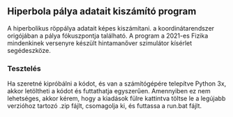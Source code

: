 ## Hiperbola pálya adatait kiszámító program
A hiperbolikus röppálya adatait képes kiszámítani. a koordinátarendszer origójában a pálya fókuszpontja található. A program a 2021-es Fizika mindenkinek versenyre készült hintamanőver szimulátor kísérlet segédeszköze.
### Tesztelés
Ha szeretné kipróbálni a kódot, és van a számítógépére telepítve Python 3x, akkor letöltheti a kódot és futtathatja egyszerűen. Amennyiben ez nem lehetséges, akkor kérem, hogy a kiadások fülre kattintva töltse le a legújabb verzióhoz tartozó .zip fájlt, csomagolja ki, és futtassa a run.bat fájlt.
